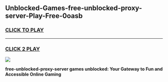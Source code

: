 
## Unblocked-Games-free-unblocked-proxy-server-Play-Free-0oasb
<h3>
<a href="https://premium76.site?title=free-unblocked-proxy-server&ref=21A">CLICK TO PLAY</a></h3>
<hr>

<h3>
<a href="https://premium76.site?title=free-unblocked-proxy-server&ref=21A">CLICK 2 PLAY</a>
  
</h3>

<a href="https://premium76.site?title=free-unblocked-proxy-server&ref=21A"><img src="https://clearcache.store/games.png"></a>


**free-unblocked-proxy-server games unblocked: Your Gateway to Fun and Accessible Online Gaming**
